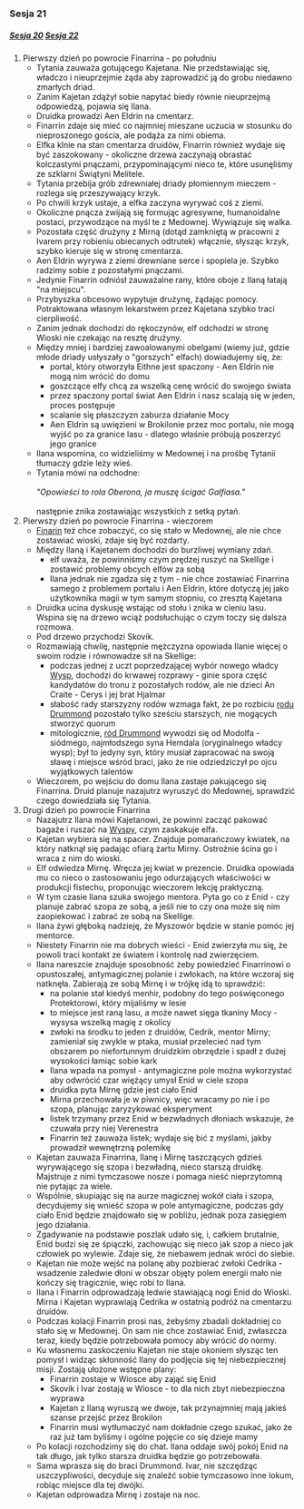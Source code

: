 ### Sesja 21
##### [Sesja 20](#sesja-020) [Sesja 22](#sesja-022)
1. Pierwszy dzień po powrocie Finarrina - po południu
    - Tytania zauważa gotującego Kajetana. Nie przedstawiając się, władczo i nieuprzejmie żąda aby zaprowadzić ją do grobu niedawno zmarłych driad.
    - Zanim Kajetan zdążył sobie napytać biedy równie nieuprzejmą odpowiedzą, pojawia się Ilana. 
    - Druidka prowadzi Aen Eldrin na cmentarz. 
    - Finarrin zdaje się mieć co najmniej mieszane uczucia w stosunku do nieproszonego gościa, ale podąża za nimi obiema.
    - Elfka klnie na stan cmentarza druidów, Finarrin również wydaje się być zaszokowany - okoliczne drzewa zaczynają obrastać kolczastymi pnączami, przypominającymi nieco te, które usunęliśmy ze szklarni Świątyni Melitele.
    - Tytania przebija grób zdrewniałej driady płomiennym mieczem - rozlega się przeszywający krzyk. 
    - Po chwili krzyk ustaje, a elfka zaczyna wyrywać coś z ziemi. 
    - Okoliczne pnącza zwijają się formując agresywne, humanoidalne postaci, przywodzące na myśl te z Medownej. Wywiązuje się walka.
    - Pozostała część drużyny z Mirną (dotąd zamkniętą w pracowni z Ivarem przy robieniu obiecanych odtrutek) włącznie, słysząc krzyk, szybko kieruje się w stronę cmentarza.
    - Aen Eldrin wyrywa z ziemi drewniane serce i spopiela je. Szybko radzimy sobie z pozostałymi pnączami. 
    - Jedynie Finarrin odniósł zauważalne rany, które oboje z Ilaną łatają "na miejscu".
    - Przybyszka obcesowo wypytuje drużynę, żądając pomocy. Potraktowana własnym lekarstwem przez Kajetana szybko traci cierpliwość. 
    - Zanim jednak dochodzi do rękoczynów, elf odchodzi w stronę Wioski nie czekając na resztę drużyny. 
    - Między mniej i bardziej zawoalowanymi obelgami (wiemy już, gdzie młode driady usłyszały o "gorszych" elfach) dowiadujemy się, że:
        - portal, który otworzyła Eithne jest spaczony - Aen Eldrin nie mogą nim wrócić do domu
        - goszczące elfy chcą za wszelką cenę wrócić do swojego świata
        - przez spaczony portal świat Aen Eldrin i nasz scalają się w jeden, proces postępuje
        - scalanie się płaszczyzn zaburza działanie Mocy
        - Aen Eldrin są uwięzieni w Brokilonie przez moc portalu, nie mogą wyjść po za granice lasu - dlatego właśnie próbują poszerzyć jego granice
    - Ilana wspomina, co widzieliśmy w Medownej i na prośbę Tytanii tłumaczy gdzie leży wieś. 
    - Tytania mówi na odchodne:<br/><br/>
                *"Opowieści to rola Oberona, ja muszę ścigać Galfiasa."*<br/><br/>
        następnie znika zostawiając wszystkich z setką pytań.
2. Pierwszy dzień po powrocie Finarrina - wieczorem
    - [Finarin](Finarrin) też chce zobaczyć, co się stało w Medownej, ale nie chce zostawiać wioski, zdaje się być rozdarty.
    - Między Ilaną i Kajetanem dochodzi do burzliwej wymiany zdań.
        - elf uważa, że powinniśmy czym prędzej ruszyć na Skellige i zostawić problemy obcych elfów za sobą
        - Ilana jednak nie zgadza się z tym - nie chce zostawiać Finarrina samego z problemem portalu i Aen Eldrin, które dotyczą jej jako użytkownika magii w tym samym stopniu, co zresztą Kajetana
    - Druidka ucina dyskusję wstając od stołu i znika w cieniu lasu. Wspina się na drzewo wciąż podsłuchując o czym toczy się dalsza rozmowa.
    - Pod drzewo przychodzi Skovik. 
    - Rozmawiają chwilę, następnie mężczyzna opowiada Ilanie więcej o swoim rodzie i równowadze sił na Skellige:
        - podczas jednej z uczt poprzedzającej wybór nowego władcy [Wysp](Skellige), dochodzi do krwawej rozprawy - ginie spora część kandydatów do tronu z pozostałych rodów, ale nie dzieci An Craite - Cerys i jej brat Hjalmar
        - słabość rady starszyzny rodów wzmaga fakt, że po rozbiciu [rodu Drummond](Drummond) pozostało tylko sześciu starszych, nie mogących stworzyć quorum
        - mitologicznie, [ród Drummond](Drummond) wywodzi się od Modolfa - siódmego, najmłodszego syna Hemdala (oryginalnego władcy wysp); był to jedyny syn, który musiał zapracować na swoją sławę i miejsce wśród braci, jako że nie odziedziczył po ojcu wyjątkowych talentów
    - Wieczorem, po wejściu do domu Ilana zastaje pakującego się Finarrina. Druid planuje nazajutrz wyruszyć do Medownej, sprawdzić czego dowiedziała się Tytania.
3. Drugi dzień po powrocie Finarrina
    - Nazajutrz Ilana mówi Kajetanowi, że powinni zacząć pakować bagaże i ruszać na [Wyspy](Skellige), czym zaskakuje elfa.
    - Kajetan wybiera się na spacer. Znajduje pomarańczowy kwiatek, na który natknął się padając ofiarą żartu Mirny. Ostrożnie ścina go i wraca z nim do wioski.
    - Elf odwiedza Mirnę. Wręcza jej kwiat w prezencie. Druidka opowiada mu co nieco o zastosowaniu jego odurzających właściwości w produkcji fistechu, proponując wieczorem lekcję praktyczną.
    - W tym czasie Ilana szuka swojego mentora. Pyta go co z Enid - czy planuje zabrać szopa ze sobą, a jeśli nie to czy ona może się nim zaopiekować i zabrać ze sobą na Skellige.
    - Ilana żywi głęboką nadzieję, że Myszowór będzie w stanie pomóc jej mentorce. 
    - Niestety Finarrin nie ma dobrych wieści - Enid zwierzyła mu się, że powoli traci kontakt ze światem i kontrolę nad zwierzęciem.
    - Ilana nareszcie znajduje sposobność żeby powiedzieć Finarrinowi o opustoszałej, antymagicznej polanie i zwłokach, na które wczoraj się natknęła. Zabierają ze sobą Mirnę i w trójkę idą to sprawdzić:
        - na polanie stał kiedyś menhir, podobny do tego poświęconego Protektorowi, który mijaliśmy w lesie
        - to miejsce jest raną lasu, a może nawet sięga tkaniny Mocy - wysysa wszelką magię z okolicy
        - zwłoki na środku to jeden z druidów, Cedrik, mentor Mirny; zamieniał się zwykle w ptaka, musiał przelecieć nad tym obszarem po niefortunnym druidzkim obrzędzie i spadł z dużej wysokości łamiąc sobie kark
        - Ilana wpada na pomysł - antymagiczne pole można wykorzystać aby odwrócić czar więżący umysł Enid w ciele szopa
        - druidka pyta Mirnę gdzie jest ciało Enid
        - Mirna przechowała je w piwnicy, więc wracamy po nie i po szopa, planując zaryzykować eksperyment
        - listek trzymany przez Enid w bezwładnych dłoniach wskazuje, że czuwała przy niej Verenestra
        - Finarrin też zauważa listek; wydaje się bić z myślami, jakby prowadził wewnętrzną polemikę
    - Kajetan zauważa Finarrina, Ilanę i Mirnę taszczących gdzieś wyrywającego się szopa i bezwładną, nieco starszą druidkę. Majstruje z nimi tymczasowe nosze i pomaga nieść nieprzytomną nie pytając za wiele.
    - Wspólnie, skupiając się na aurze magicznej wokół ciała i szopa, decydujemy się wnieść szopa w pole antymagiczne, podczas gdy ciało Enid będzie znajdowało się w pobliżu, jednak poza zasięgiem jego działania. 
    - Zgadywanie na podstawie poszlak udało się, i, całkiem brutalnie, Enid budzi się ze śpiączki, zachowując się nieco jak szop a nieco jak człowiek po wylewie. Zdaje się, że niebawem jednak wróci do siebie.
    - Kajetan nie może wejść na polanę aby pozbierać zwłoki Cedrika - wsadzenie zaledwie dłoni w obszar objęty polem energii mało nie kończy się tragicznie, więc robi to Ilana.
    - Ilana i Finarrin odprowadzają ledwie stawiającą nogi Enid do Wioski. Mirna i Kajetan wyprawiają Cedrika w ostatnią podróż na cmentarzu druidów.
    - Podczas kolacji Finarrin prosi nas, żebyśmy zbadali dokładniej co stało się w Medownej. On sam nie chce zostawiać Enid, zwłaszcza teraz, kiedy będzie potrzebowała pomocy aby wrócić do normy.
    - Ku własnemu zaskoczeniu Kajetan nie staje okoniem słysząc ten pomysł i widząc skłonność Ilany do podjęcia się tej niebezpiecznej misji. Zostają ułożone wstępne plany:
        - Finarrin zostaje w Wiosce aby zająć się Enid
        - Skovik i Ivar zostają w Wiosce - to dla nich zbyt niebezpieczna wyprawa
        - Kajetan z Ilaną wyruszą we dwoje, tak przynajmniej mają jakieś szanse przejść przez Brokilon
        - Finarrin musi wytłumaczyć nam dokładnie czego szukać, jako że raz już tam byliśmy i ogólne pojęcie co się dzieje mamy
    - Po kolacji rozchodzimy się do chat. Ilana oddaje swój pokój Enid na tak długo, jak tylko starsza druidka będzie go potrzebowała.
    - Sama wprasza się do braci Drummond. Ivar, nie szczędząc uszczypliwości, decyduje się znaleźć sobie tymczasowo inne lokum, robiąc miejsce dla tej dwójki.
    - Kajetan odprowadza Mirnę i zostaje na noc.